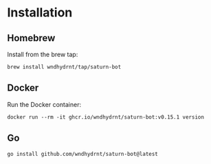 # Installation

## Homebrew

Install from the brew tap:

```shell
brew install wndhydrnt/tap/saturn-bot
```

## Docker

Run the Docker container:

<!-- x-release-please-start-version -->

```shell
docker run --rm -it ghcr.io/wndhydrnt/saturn-bot:v0.15.1 version
```

<!-- x-release-please-end -->

## Go

```shell
go install github.com/wndhydrnt/saturn-bot@latest
```
